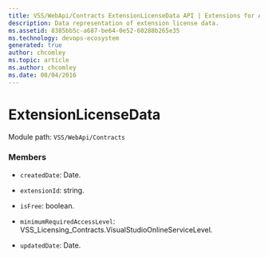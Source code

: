 ```yaml
---
title: VSS/WebApi/Contracts ExtensionLicenseData API | Extensions for Azure DevOps Services
description: Data representation of extension license data.
ms.assetid: 8385bb5c-a687-be64-0e52-60288b265e35
ms.technology: devops-ecosystem
generated: true
author: chcomley
ms.topic: article
ms.author: chcomley
ms.date: 08/04/2016
---
```


# ExtensionLicenseData

Module path: `VSS/WebApi/Contracts`


### Members

* `createdDate`: Date. 

* `extensionId`: string. 

* `isFree`: boolean. 

* `minimumRequiredAccessLevel`: VSS_Licensing_Contracts.VisualStudioOnlineServiceLevel. 

* `updatedDate`: Date. 

